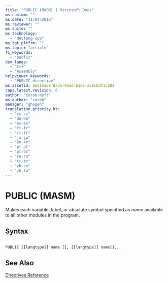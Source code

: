 ```yaml
---
title: "PUBLIC (MASM) | Microsoft Docs"
ms.custom: ""
ms.date: "11/04/2016"
ms.reviewer: ""
ms.suite: ""
ms.technology: 
  - "devlang-cpp"
ms.tgt_pltfrm: ""
ms.topic: "article"
f1_keywords: 
  - "public"
dev_langs: 
  - "C++"
  - "Assembly"
helpviewer_keywords: 
  - "PUBLIC directive"
ms.assetid: 56e15a68-8a35-4bdd-b1ec-a38cbbf1c582
caps.latest.revision: 6
author: "corob-msft"
ms.author: "corob"
manager: "ghogen"
translation.priority.ht: 
  - "cs-cz"
  - "de-de"
  - "es-es"
  - "fr-fr"
  - "it-it"
  - "ja-jp"
  - "ko-kr"
  - "pl-pl"
  - "pt-br"
  - "ru-ru"
  - "tr-tr"
  - "zh-cn"
  - "zh-tw"
---
```

# PUBLIC (MASM)
Makes each variable, label, or absolute symbol specified as *name* available to all other modules in the program.  
  
## Syntax  
  
```  
  
PUBLIC [[langtype]] name [[, [[langtype]] name]]...  
```  
  
## See Also  
 [Directives Reference](../../assembler/masm/directives-reference.md)
